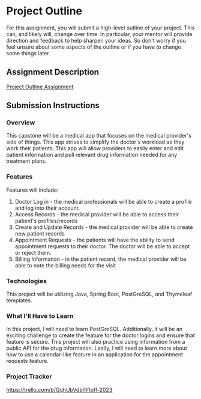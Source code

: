 # Project Outline
For this assignment, you will submit a high-level outline of your project. This can, and likely will, change over time. In particular, your mentor will provide direction and feedback to help sharpen your ideas. So don't worry if you feel unsure about some aspects of the outline or if you have to change some things later.

## Assignment Description
[Project Outline Assignment](https://education.launchcode.org/liftoff/modules/assignments/project-outline)

## Submission Instructions

### Overview
This capstone will be a medical app that focuses on the medical provider's side of things. This app strives to simplify the doctor's workload as they work their patients. This app will allow providers to easily enter and edit patient information and pull relevant drug information needed for any treatment plans. 
### Features
Features will include:
1. Doctor Log in - the medical professionals will be able to create a profile and log into their account.
2. Access Records - the medical provider will be able to access their patient's profiles/records
3. Create and Update Records - the medical provider will be able to create new patient records
4. Appointment Requests - the patients will have the ability to send appointment requests to their doctor. The doctor will be able to accept or reject them.
5. Billing Information - in the patient record, the medical provider will be able to note the billing needs for the visit
### Technologies
This project will be utilizing Java, Spring Boot, PostGreSQL, and Thymeleaf templates.
### What I'll Have to Learn
In this project, I will need to learn PostGreSQL. Additionally, it will be an exciting challenge to create the feature for the doctor logins and ensure that feature is secure. This project will also practice using information from a public API for the drug information. Lastly, I will need to learn more about how to use a calendar-like feature in an application for the appointment requests feature. 
### Project Tracker
https://trello.com/b/GqhUbVdb/liftoff-2023
